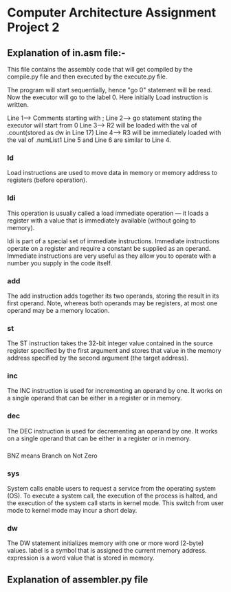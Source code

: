 # Computer Architecture Assignment Project 2
 
 
 ##    Explanation of in.asm file:-
 This file contains the assembly code that will get compiled by the compile.py file and then executed by the execute.py file.
 
 The program will start sequentially, hence "go 0" statement will be read.
 Now the executor will go to the label 0. Here initially Load instruction is written.
 
 Line 1--> Comments starting with ;
 Line 2--> go statement stating the executor will start from 0
 Line 3--> R2 will be loaded with the val of .count(stored as dw in Line 17)
 Line 4--> R3 will be immediately loaded with the val of .numList1
 Line 5 and Line 6 are similar to Line 4.
 
 ### ld
 Load instructions are used to move data in memory or memory address to registers (before operation).
 
 ### ldi
 This operation is usually called a load immediate operation — it loads a register with a value that is immediately available (without going to memory).
 
 ldi is part of a special set of immediate instructions. Immediate instructions operate on a register and require a constant be supplied as an operand. Immediate instructions are very useful as they allow you to operate with a number you supply in the code itself.
 
 ### add
 The add instruction adds together its two operands, storing the result in its first operand. Note, whereas both operands may be registers, at most one operand may be a memory location.
 
 ### st
 The ST instruction takes the 32-bit integer value contained in the source register specified by the first argument and stores that value in the memory address specified by the second argument (the target address).
 
 ### inc
 The INC instruction is used for incrementing an operand by one. It works on a single operand that can be either in a register or in memory.
 
 
 ### dec
 The DEC instruction is used for decrementing an operand by one. It works on a single operand that can be either in a register or in memory.
 
 
 ### 
 BNZ means Branch on Not Zero
 
 
 ### sys
 System calls enable users to request a service from the operating system (OS). To execute a system call, the execution of the process is halted, and the execution of the system call starts in kernel mode. This switch from user mode to kernel mode may incur a short delay.
 
 ### dw
 The DW statement initializes memory with one or more word (2-byte) values. label is a symbol that is assigned the current memory address. expression is a word value that is stored in memory.
 
 
 
 ## Explanation of assembler.py file
 
 
 